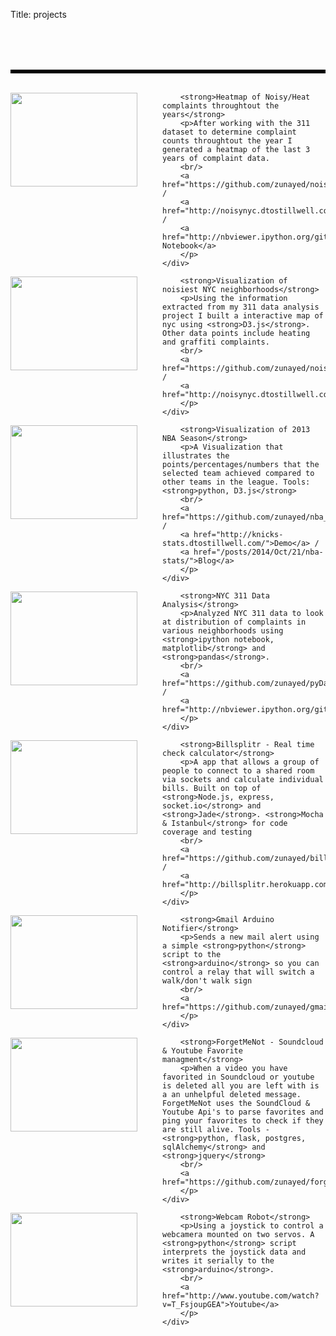 Title: projects


<div class="grid-container" style="margin: 80px 0; border-top: 6px solid black;">
<br/>
<div class="project">
<div class="grid-100">
    <div class="project-text">
        <img src="/images/projects/complaint_heat.png" height="150" width="203" align="left" style="margin-right: 40px;" />

        <strong>Heatmap of Noisy/Heat complaints throughtout the years</strong>
        <p>After working with the 311 dataset to determine complaint counts throughtout the year I generated a heatmap of the last 3 years of complaint data.
        <br/>
        <a href="https://github.com/zunayed/noisyNYC">Code</a> /
        <a href="http://noisynyc.dtostillwell.com/time">Demo</a> /
        <a href="http://nbviewer.ipython.org/github/zunayed/noisyNYC/blob/master/data_analysis/311_data.ipynb">ipython Notebook</a> 
        </p>
    </div>
</div>
</div>

<div class="project">
<div class="grid-100">
    <div class="project-text">
        <img src="/images/projects/noisynyc.jpg" height="150" width="203" align="left" style="margin-right: 40px;" />

        <strong>Visualization of noisiest NYC neighborhoods</strong>
        <p>Using the information extracted from my 311 data analysis project I built a interactive map of nyc using <strong>D3.js</strong>. Other data points include heating and graffiti complaints.
        <br/>
        <a href="https://github.com/zunayed/noisyNYC">Code</a> /
        <a href="http://noisynyc.dtostillwell.com">Demo</a> 
        </p>
    </div>
</div>
</div>

<div class="project">
<div class="grid-100">
    <div class="project-text">
        <img src="/images/projects/nba_stats.png" height="150" width="203" align="left" style="margin-right: 40px;" />

        <strong>Visualization of 2013 NBA Season</strong>
        <p>A Visualization that illustrates the points/percentages/numbers that the selected team achieved compared to other teams in the league. Tools: <strong>python, D3.js</strong> 
        <br/>
        <a href="https://github.com/zunayed/nba_stats">Code</a> /
        <a href="http://knicks-stats.dtostillwell.com/">Demo</a> /
        <a href="/posts/2014/Oct/21/nba-stats/">Blog</a> 
        </p>
    </div>
</div>
</div>

<div class="project">
<div class="grid-100">
    <div class="project-text">
        <img src="/images/projects/311_analysis.png" height="150" width="203" align="left" style="margin-right: 40px;"/>

        <strong>NYC 311 Data Analysis</strong>
        <p>Analyzed NYC 311 data to look at distribution of complaints in various neighborhoods using <strong>ipython notebook, matplotlib</strong> and <strong>pandas</strong>.
        <br/>
        <a href="https://github.com/zunayed/pyDataAnalysis">Code</a> /
        <a href="http://nbviewer.ipython.org/github/zunayed/pyDataAnalysis/blob/2b49240c0247c684b58b41c01228f1308d793c68/Noisy%20Neighborhoods%20in%20NYC.ipynb">Demo</a> 
        </p>
    </div>
</div>
</div>

<div class="project">
<div class="grid-100">
    <div class="project-text">
        <img src="/images/projects/billsplitr.png" height="150" width="203" align="left" style="margin-right: 40px;"/>

        <strong>Billsplitr - Real time check calculator</strong>
        <p>A app that allows a group of people to connect to a shared room via sockets and calculate individual bills. Built on top of <strong>Node.js, express, socket.io</strong> and <strong>Jade</strong>. <strong>Mocha & Istanbul</strong> for code coverage and testing
        <br/>
        <a href="https://github.com/zunayed/billsplitr">Code</a> /
        <a href="http://billsplitr.herokuapp.com/">Demo</a> 
        </p>
    </div>
</div>
</div>

<div class="project">
<div class="grid-100">
    <div class="project-text">
        <img src="/images/projects/gmail_notifier.jpeg" height="150" width="203" align="left" style="margin-right: 40px;"/>

        <strong>Gmail Arduino Notifier</strong>
        <p>Sends a new mail alert using a simple <strong>python</strong> script to the <strong>arduino</strong> so you can control a relay that will switch a walk/don't walk sign
        <br/>
        <a href="https://github.com/zunayed/gmail_arduino_notifier">Code</a> 
        </p>
    </div>
</div>
</div>

<div class="project">
<div class="grid-100">
    <div class="project-text">
        <img src="/images/projects/forgetmenot.png" height="150" width="203" align="left" style="margin-right: 40px;"/>

        <strong>ForgetMeNot - Soundcloud & Youtube Favorite managment</strong>
        <p>When a video you have favorited in Soundcloud or youtube is deleted all you are left with is a an unhelpful deleted message. ForgetMeNot uses the SoundCloud & Youtube Api's to parse favorites and ping your favorites to check if they are still alive. Tools - <strong>python, flask, postgres, sqlAlchemy</strong> and <strong>jquery</strong>
        <br/>
        <a href="https://github.com/zunayed/forgetmenot">Code</a> 
        </p>
    </div>
</div>
</div>

<div class="project">
<div class="grid-100">
    <div class="project-text">
        <img src="/images/projects/webcamrobot.jpg" height="150" width="203" align="left" style="margin-right: 40px;"/>

        <strong>Webcam Robot</strong>
        <p>Using a joystick to control a webcamera mounted on two servos. A <strong>python</strong> script interprets the joystick data and writes it serially to the <strong>arduino</strong>. 
        <br/>
        <a href="http://www.youtube.com/watch?v=T_FsjoupGEA">Youtube</a> 
        </p>
    </div>
</div>
</div>

</div>
